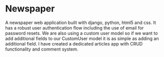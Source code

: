 # Newspaper
A newspaper web application built with django, python, html5 and css.
It has a robust user authentication flow including the use of email for password resets.
We are also using a custom user model so if we want to add additional fields 
to our CustomUser model it is as simple as adding an additional field.
I have created a dedicated articles app with CRUD functionality and comment system.
